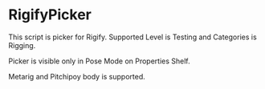 # RigifyPicker

This script is picker for Rigify. Supported Level is Testing and Categories is Rigging.

Picker is visible only in Pose Mode on Properties Shelf.

Metarig and Pitchipoy body is supported.
